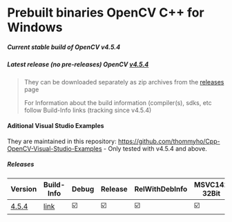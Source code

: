 # Prebuilt binaries OpenCV C++ for Windows
##### Current stable build of OpenCV v4.5.4
##### Latest release (no pre-releases) OpenCV [v4.5.4](https://github.com/opencv/opencv/releases/tag/4.5.4) 

> They can be downloaded separately as zip archives from the  [releases](https://github.com/thommyho/Cpp-OpenCV-Windows-PreBuilts) page
> 
> For Information about the build information (compiler(s), sdks, etc follow Build-Info links (tracking since v4.5.4)

#### Aditional Visual Studio Examples
They are maintained in this repository: https://github.com/thommyho/Cpp-OpenCV-Visual-Studio-Examples - Only tested with v4.5.4 and above.

##### Releases

| Version | Build-Info | Debug | Release  | RelWithDebInfo | MSVC142 32Bit | MSVC142 64Bit | MSVC141 32 Bit | MSVC141 64 Bit | MSVC140 32 Bit | MSVC140 64 Bit | Example |
|---------|------------|-------|----------|----------------|---------------|---------------|----------------|----------------|----------------|----------------|---------|
| [4.5.4 ](https://github.com/thommyho/Cpp-OpenCV-Windows-PreBuilts/releases/tag/v4.5.4) | [link](https://github.com/thommyho/Cpp-OpenCV-Windows-PreBuilts/tree/v4.5.4) | :ballot_box_with_check: | :ballot_box_with_check: | :ballot_box_with_check:              | :ballot_box_with_check:             | :ballot_box_with_check:             | :ballot_box_with_check:              | :ballot_box_with_check:              | :ballot_box_with_check:              | :ballot_box_with_check:              | :ballot_box_with_check:



